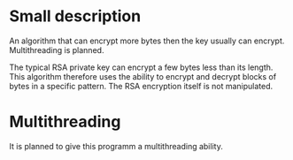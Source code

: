 # Small description
An algorithm that can encrypt more bytes then the key usually can encrypt. Multithreading is planned.

The typical RSA private key can encrypt a few bytes less than its length. 
This algorithm therefore uses the ability to encrypt and decrypt blocks of bytes in a specific pattern.
The RSA encryption itself is not manipulated.

# Multithreading
It is planned to give this programm a multithreading ability.
